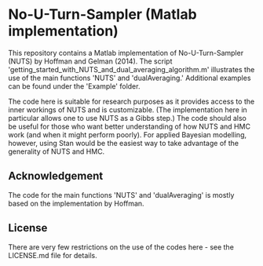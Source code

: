 # No-U-Turn-Sampler (Matlab implementation)
This repository contains a Matlab implementation of No-U-Turn-Sampler (NUTS) by Hoffman and Gelman (2014). The script 'getting_started_with_NUTS_and_dual_averaging_algorithm.m' illustrates the use of the main functions 'NUTS' and 'dualAveraging.' Additional examples can be found under the 'Example' folder.

The code here is suitable for research purposes as it provides access to the inner workings of NUTS and is customizable. (The implementation here in particular allows one to use NUTS as a Gibbs step.) The code should also be useful for those who want better understanding of how NUTS and HMC work (and when it might perform poorly). For applied Bayesian modelling, however, using Stan would be the easiest way to take advantage of the generality of NUTS and HMC.

## Acknowledgement
The code for the main functions 'NUTS' and 'dualAveraging' is mostly based on the implementation by Hoffman. 

## License
There are very few restrictions on the use of the codes here - see the LICENSE.md file for details.

